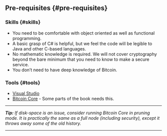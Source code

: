 ## Pre-requisites {#pre-requisites}

### Skills {#skills}

*   You need to be comfortable with object oriented as well as functional programming.
*   A basic grasp of C# is helpful, but we feel the code will be legible to Java and other C-based languages.
*   No mathematic knowledge is required. We will not cover cryptography beyond the bare minimum that you need to know to make a secure service.
*   You don’t need to have deep knowledge of Bitcoin.

### Tools {#tools}

*   [Visual Studio](https://www.visualstudio.com/)
*   [Bitcoin Core](https://bitcoin.org/en/bitcoin-core/) - Some parts of the book needs this. 

---

_**Tip:** If disk-space is an issue, consider running Bitcoin Core in pruning mode. It is practically the same as a full node (including security), except it throws away some of the old history._

---

